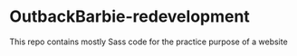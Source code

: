 # OutbackBarbie-redevelopment
This repo contains mostly Sass code for the practice purpose of a website
